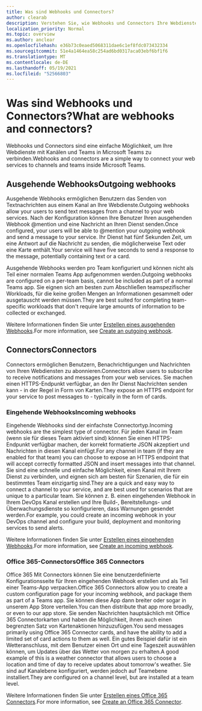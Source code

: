 ```yaml
---
title: Was sind Webhooks und Connectors?
author: clearab
description: Verstehen Sie, wie Webhooks und Connectors Ihre Webdienste mit dem Teams Client verbinden können.
localization_priority: Normal
ms.topic: overview
ms.author: anclear
ms.openlocfilehash: e36b73c0eaed5068311dae6c1ef8fdc073432334
ms.sourcegitcommit: 51e4a1464ea58c254ad6bd0317aca03ebf6bf1f6
ms.translationtype: MT
ms.contentlocale: de-DE
ms.lasthandoff: 05/19/2021
ms.locfileid: "52566803"
---
```

# <a name="what-are-webhooks-and-connectors"></a><span data-ttu-id="ee354-103">Was sind Webhooks und Connectors?</span><span class="sxs-lookup"><span data-stu-id="ee354-103">What are webhooks and connectors?</span></span>

<span data-ttu-id="ee354-104">Webhooks und Connectors sind eine einfache Möglichkeit, um Ihre Webdienste mit Kanälen und Teams in Microsoft Teams zu verbinden.</span><span class="sxs-lookup"><span data-stu-id="ee354-104">Webhooks and connectors are a simple way to connect your web services to channels and teams inside Microsoft Teams.</span></span> 

## <a name="outgoing-webhooks"></a><span data-ttu-id="ee354-105">Ausgehende Webhooks</span><span class="sxs-lookup"><span data-stu-id="ee354-105">Outgoing webhooks</span></span>

<span data-ttu-id="ee354-106">Ausgehende Webhooks ermöglichen Benutzern das Senden von Textnachrichten aus einem Kanal an Ihre Webdienste.</span><span class="sxs-lookup"><span data-stu-id="ee354-106">Outgoing webhooks allow your users to send text messages from a channel to your web services.</span></span> <span data-ttu-id="ee354-107">Nach der Konfiguration können Ihre Benutzer Ihren ausgehenden Webhook @mention und eine Nachricht an Ihren Dienst senden.</span><span class="sxs-lookup"><span data-stu-id="ee354-107">Once configured, your users will be able to @mention your outgoing webhook and send a message to your service.</span></span> <span data-ttu-id="ee354-108">Ihr Dienst hat fünf Sekunden Zeit, um eine Antwort auf die Nachricht zu senden, die möglicherweise Text oder eine Karte enthält.</span><span class="sxs-lookup"><span data-stu-id="ee354-108">Your service will have five seconds to send a response to the message, potentially containing text or a card.</span></span>

<span data-ttu-id="ee354-109">Ausgehende Webhooks werden pro Team konfiguriert und können nicht als Teil einer normalen Teams App aufgenommen werden.</span><span class="sxs-lookup"><span data-stu-id="ee354-109">Outgoing webhooks are configured on a per-team basis, cannot be included as part of a normal Teams app.</span></span> <span data-ttu-id="ee354-110">Sie eignen sich am besten zum Abschließen teamspezifischer Workloads, für die keine großen Mengen an Informationen gesammelt oder ausgetauscht werden müssen.</span><span class="sxs-lookup"><span data-stu-id="ee354-110">They are best suited for completing team-specific workloads that don't require large amounts of information to be collected or exchanged.</span></span>

<span data-ttu-id="ee354-111">Weitere Informationen finden Sie unter [Erstellen eines ausgehenden Webhooks](~/webhooks-and-connectors/how-to/add-outgoing-webhook.md).</span><span class="sxs-lookup"><span data-stu-id="ee354-111">For more information, see [Create an outgoing webhook](~/webhooks-and-connectors/how-to/add-outgoing-webhook.md).</span></span>

## <a name="connectors"></a><span data-ttu-id="ee354-112">Connectors</span><span class="sxs-lookup"><span data-stu-id="ee354-112">Connectors</span></span>

<span data-ttu-id="ee354-113">Connectors ermöglichen Benutzern, Benachrichtigungen und Nachrichten von Ihren Webdiensten zu abonnieren.</span><span class="sxs-lookup"><span data-stu-id="ee354-113">Connectors allow users to subscribe to receive notifications and messages from your web services.</span></span> <span data-ttu-id="ee354-114">Sie machen einen HTTPS-Endpunkt verfügbar, an den Ihr Dienst Nachrichten senden kann - in der Regel in Form von Karten.</span><span class="sxs-lookup"><span data-stu-id="ee354-114">They expose an HTTPS endpoint for your service to post messages to - typically in the form of cards.</span></span>

### <a name="incoming-webhooks"></a><span data-ttu-id="ee354-115">Eingehende Webhooks</span><span class="sxs-lookup"><span data-stu-id="ee354-115">Incoming webhooks</span></span>

<span data-ttu-id="ee354-116">Eingehende Webhooks sind der einfachste Connectortyp.</span><span class="sxs-lookup"><span data-stu-id="ee354-116">Incoming webhooks are the simplest type of connector.</span></span> <span data-ttu-id="ee354-117">Für jeden Kanal im Team (wenn sie für dieses Team aktiviert sind) können Sie einen HTTPS-Endpunkt verfügbar machen, der korrekt formatierte JSON akzeptiert und Nachrichten in diesen Kanal einfügt.</span><span class="sxs-lookup"><span data-stu-id="ee354-117">For any channel in team (if they are enabled for that team) you can choose to expose an HTTPS endpoint that will accept correctly formatted JSON and insert messages into that channel.</span></span> <span data-ttu-id="ee354-118">Sie sind eine schnelle und einfache Möglichkeit, einen Kanal mit Ihrem Dienst zu verbinden, und eignen sich am besten für Szenarien, die für ein bestimmtes Team einzigartig sind.</span><span class="sxs-lookup"><span data-stu-id="ee354-118">They are a quick and easy way to connect a channel to your service, and are best used for scenarios that are unique to a particular team.</span></span> <span data-ttu-id="ee354-119">Sie können z. B. einen eingehenden Webhook in Ihrem DevOps Kanal erstellen und Ihre Build-, Bereitstellungs- und Überwachungsdienste so konfigurieren, dass Warnungen gesendet werden.</span><span class="sxs-lookup"><span data-stu-id="ee354-119">For example, you could create an incoming webhook in your DevOps channel and configure your build, deployment and monitoring services to send alerts.</span></span>

<span data-ttu-id="ee354-120">Weitere Informationen finden Sie unter [Erstellen eines eingehenden Webhooks](~/webhooks-and-connectors/how-to/add-incoming-webhook.md).</span><span class="sxs-lookup"><span data-stu-id="ee354-120">For more information, see [Create an incoming webhook](~/webhooks-and-connectors/how-to/add-incoming-webhook.md).</span></span>

### <a name="office-365-connectors"></a><span data-ttu-id="ee354-121">Office 365-Connectors</span><span class="sxs-lookup"><span data-stu-id="ee354-121">Office 365 Connectors</span></span>

<span data-ttu-id="ee354-122">Office 365 Mit Connectors können Sie eine benutzerdefinierte Konfigurationsseite für Ihren eingehenden Webhook erstellen und als Teil einer Teams-App verpacken.</span><span class="sxs-lookup"><span data-stu-id="ee354-122">Office 365 Connectors allow you to create a custom configuration page for your incoming webhook, and package them as part of a Teams app.</span></span> <span data-ttu-id="ee354-123">Sie können diese App dann breiter oder sogar in unserem App Store verteilen.</span><span class="sxs-lookup"><span data-stu-id="ee354-123">You can then distribute that app more broadly, or even to our app store.</span></span> <span data-ttu-id="ee354-124">Sie senden Nachrichten hauptsächlich mit Office 365 Connectorkarten und haben die Möglichkeit, ihnen auch einen begrenzten Satz von Kartenaktionen hinzuzufügen.</span><span class="sxs-lookup"><span data-stu-id="ee354-124">You send messages primarily using Office 365 Connector cards, and have the ability to add a limited set of card actions to them as well.</span></span> <span data-ttu-id="ee354-125">Ein gutes Beispiel dafür ist ein Wetteranschluss, mit dem Benutzer einen Ort und eine Tageszeit auswählen können, um Updates über das Wetter von morgen zu erhalten.</span><span class="sxs-lookup"><span data-stu-id="ee354-125">A good example of this is a weather connector that allows users to choose a location and time of day to receive updates about tomorrow's weather.</span></span> <span data-ttu-id="ee354-126">Sie sind auf Kanalebene konfiguriert, werden jedoch auf Teamebene installiert.</span><span class="sxs-lookup"><span data-stu-id="ee354-126">They are configured on a channel level, but are installed at a team level.</span></span>

<span data-ttu-id="ee354-127">Weitere Informationen finden Sie unter [Erstellen eines Office 365 Connectors](~/webhooks-and-connectors/how-to/connectors-creating.md).</span><span class="sxs-lookup"><span data-stu-id="ee354-127">For more information, see [Create an Office 365 Connector](~/webhooks-and-connectors/how-to/connectors-creating.md).</span></span>
